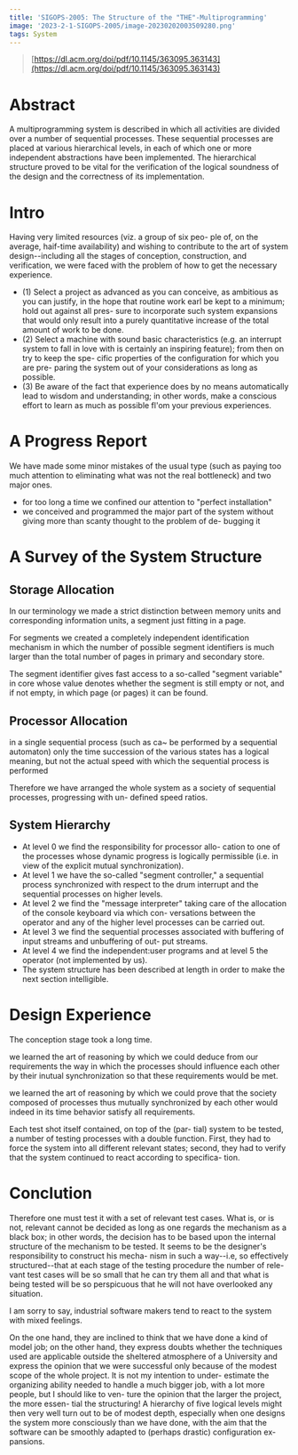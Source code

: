 ```yaml
---
title: 'SIGOPS-2005: The Structure of the "THE"-Multiprogramming'
image: '2023-2-1-SIGOPS-2005/image-20230202003509280.png'
tags: System
---
```

<!--more-->

> [https://dl.acm.org/doi/pdf/10.1145/363095.363143](https://dl.acm.org/doi/pdf/10.1145/363095.363143)

# Abstract

A multiprogramming system is described in which all activities are divided over a number of sequential processes.  These sequential processes are placed at various hierarchical levels, in each of which one or more independent abstractions have been implemented. The hierarchical structure proved to be vital for the verification of the logical soundness of the design and the correctness of its implementation.

# Intro

Having very limited resources (viz. a group of six peo- ple of, on the average, haif-time availability) and wishing to contribute to the art of system design--including all the stages of conception, construction, and verification, we were faced with the problem of how to get the necessary experience.

- (1) Select a project as advanced as you can conceive, as ambitious as you can justify, in the hope that routine work earl be kept to a minimum; hold out against all pres- sure to incorporate such system expansions that would only result into a purely quantitative increase of the total amount of work to be done.
- (2) Select a machine with sound basic characteristics (e.g. an interrupt system to fall in love with is certainly an inspiring feature); from then on try to keep the spe- cific properties of the configuration for which you are pre- paring the system out of your considerations as long as possible.
- (3) Be aware of the fact that experience does by no means automatically lead to wisdom and understanding; in other words, make a conscious effort to learn as much as possible fl'om your previous experiences.

# A Progress Report

We have made some minor mistakes of the usual type
(such as paying too much attention to eliminating what
was not the real bottleneck) and two major ones.

- for too long a time we confined our attention to "perfect installation"
- we conceived and programmed the major part of the system without giving more than scanty thought to the problem of de- bugging it

# A Survey of the System Structure

## Storage Allocation

In our terminology we made a strict distinction between memory units and corresponding information units, a segment just fitting in a page.

For segments we created a completely independent identification mechanism in which the number of possible segment identifiers is much larger than the total number of pages in primary and secondary store.

The segment identifier gives fast access to a so-called "segment variable" in core whose value denotes whether the segment is still empty or not, and if not empty, in which page (or pages) it can be found.

## Processor Allocation

in a single sequential process (such as ca~ be performed by a sequential automaton) only the time succession of the various states has a logical meaning, but not the actual speed with which the sequential process is performed

Therefore we have arranged the whole system as a society of sequential processes, progressing with un- defined speed ratios.

## System Hierarchy

* At level 0 we find the responsibility for processor allo- cation to one of the processes whose dynamic progress is logically permissible (i.e. in view of the explicit mutual synchronization).
* At level 1 we have the so-called "segment controller," a sequential process synchronized with respect to the drum interrupt and the sequential processes on higher levels.
* At level 2 we find the "message interpreter" taking care of the allocation of the console keyboard via which con- versations between the operator and any of the higher level processes can be carried out.
* At level 3 we find the sequential processes associated with buffering of input streams and unbuffering of out- put streams.
* At level 4 we find the independent:user programs and at level 5 the operator (not implemented by us).
* The system structure has been described at length in order to make the next section intelligible.

# Design Experience

The conception stage took a long time.

we learned the art of reasoning by which we could deduce from our requirements the way in which the processes should influence each other by their inutual synchronization so that these requirements would be met.

we learned the art of reasoning by which we could prove that the society composed of processes thus mutually synchronized by each other would indeed in its time behavior satisfy all requirements.

Each test shot itself contained, on top of the (par- tial) system to be tested, a number of testing processes with a double function. First, they had to force the system into all different relevant states; second, they had to verify that the system continued to react according to specifica- tion.

# Conclution

Therefore one must test it with a set of relevant test cases. What is, or is not, relevant cannot be decided as long as one regards the mechanism as a black box; in other words, the decision has to be based upon the internal structure of the mechanism to be tested. It seems to be the designer's responsibility to construct his mecha- nism in such a way--i.e, so effectively structured--that at each stage of the testing procedure the number of rele- vant test cases will be so small that he can try them all and that what is being tested will be so perspicuous that he will not have overlooked any situation.


I am sorry to say, industrial software makers tend to react to the system with mixed feelings.

On the one hand, they are inclined to think that we have done a kind of model job; on the other hand, they express doubts whether the techniques used are applicable outside the sheltered atmosphere of a University and express the opinion that we were successful only because of the modest scope of the whole project. It is not my intention to under- estimate the organizing ability needed to handle a much bigger job, with a lot more people, but I should like to ven- ture the opinion that the larger the project, the more essen- tial the structuring! A hierarchy of five logical levels might then very well turn out to be of modest depth, especially when one designs the system more consciously than we have done, with the aim that the software can be smoothly adapted to (perhaps drastic) configuration ex- pansions.
